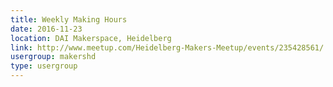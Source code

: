 ```yaml
---
title: Weekly Making Hours
date: 2016-11-23
location: DAI Makerspace, Heidelberg
link: http://www.meetup.com/Heidelberg-Makers-Meetup/events/235428561/
usergroup: makershd
type: usergroup
---
```

